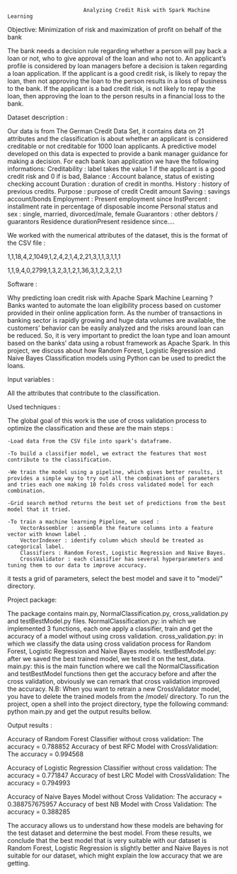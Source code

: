 ﻿                            Analyzing Credit Risk with Spark Machine Learning

Objective: Minimization of risk and maximization of profit on behalf of the bank

The bank needs a decision rule regarding whether a person will pay back a loan or not,
who to give approval of the loan and who not to. An applicant’s profile is considered by loan managers before a decision is taken regarding a loan application.
If the applicant is a good credit risk, is likely to repay the loan, then not approving the loan to the person results in a loss of business to the bank. 
If the applicant is a bad credit risk, is not likely to repay the loan, then approving the loan to the person results in a financial loss to the bank. 

Dataset description :

Our data is from The German Credit Data Set, it contains data on 21 attributes and the classification is about whether an applicant is considered creditable or not creditable  for 1000 loan applicants. 
A predictive model developed on this data is expected to provide a bank manager guidance for making a decision.
For each bank loan application we have the following informations:
Creditability : label takes the value 1 if the applicant is a good credit risk and 0 if is bad,
Balance : Account balance, status of existing checking account 
Duration : duration of credit in months.
History : history of previous credits.
Purpose : purpose of credit
Credit amount
Saving : savings account/bonds
Employment : Present employment since 
InstPercent : installment rate in percentage of disposable income
Personal status and sex : single, married, divorced/male, female
Guarantors : other debtors / guarantors
Residence durationPresent residence since….

We worked with the numerical attributes of the dataset, this is the format of the CSV file :

1,1,18,4,2,1049,1,2,4,2,1,4,2,21,3,1,1,3,1,1,1

1,1,9,4,0,2799,1,3,2,3,1,2,1,36,3,1,2,3,2,1,1

Software :

Why predicting loan credit risk with Apache Spark Machine Learning ?
Banks wanted to automate the loan eligibility process based on customer provided in their online application form. As the number of transactions in banking sector is rapidly growing and huge data volumes are available, the customers’ behavior can be easily analyzed and the risks around loan can be reduced. So, it is very important to predict the loan type and loan amount based on the banks’ data using a robust framework as Apache Spark.
In this project, we discuss about how Random Forest, Logistic Regression and Naive Bayes Classification models using Python can be used to predict the loans.

Input variables :

All the attributes that contribute to the classification.

Used techniques :

The global goal of this work is the use of cross validation process to optimize the classification and these are the main steps :

	-Load data from the CSV file into spark’s dataframe.

	-To build a classifier model, we extract the features that most contribute to the classification.

	-We train the model using a pipeline, which gives better results, it provides a simple way to try out all the combinations of parameters and tries each one making 10 folds cross validated model for each combination.

	-Grid search method returns the best set of predictions from the best model that it tried.

	-To train a machine learning Pipeline, we used :
		VectorAssembler : assemble the feature columns into a feature vector with known label .
		VectorIndexer : identify column which should be treated as categorical label.
		Classifiers : Random Forest, Logistic Regression and Naive Bayes.
		CrossValidator : each classifier has several hyperparameters and tuning them to our data to improve accuracy.
		
it tests a grid of parameters, select the best model and save it to "model/" directory.

Project package:

The package contains main.py, NormalClassification.py, cross_validation.py and testBestModel.py files.
NormalClassification.py: in which we implemented 3 functions, each one apply a classifier, train and get the accuracy of a model without using cross validation.
cross_validation.py: in which we classify the data using cross validation process for Random Forest, Logistic Regression and Naive Bayes models.
testBestModel.py: after we saved the best trained model, we tested it on the test_data.
main.py: this is the main function where we call the NormalClassification and testBestModel functions then get the accuracy before and after the cross validation, obviously we can remark that cross validation improved the accuracy.
N.B: When you want to retrain a new CrossValidator model, you have to delete the trained models from the /model/ directory. 
To run the project, open a shell into the project directory, type the following command: python main.py and get the output results bellow.

Output results :

Accuracy of Random Forest Classifier without cross validation:
The  accuracy = 0.788852
Accuracy of best RFC Model with CrossValidation:
The  accuracy = 0.994568

Accuracy of Logistic Regression Classifier without cross validation:
The  accuracy = 0.771847
Accuracy of best LRC Model with CrossValidation:
The  accuracy = 0.794993

Accuracy of Naive Bayes Model without Cross Validation:
The  accuracy = 0.388757675957
Accuracy of best NB Model with Cross Validation:
The  accuracy = 0.388285

The accuracy allows us to understand how these models are behaving for the test dataset and determine the best model.
From these results, we conclude that the best model that is very suitable with our dataset is Random Forest, Logistic Regression is slightly better and Naive Bayes is not suitable for our dataset, which might explain the low accuracy that we are getting.
